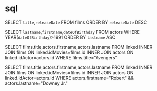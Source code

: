 # sql


SELECT `title`,`releaseDate` FROM films ORDER BY `releaseDate` DESC


SELECT `lastname`,`firstname`,`dateOfBirthday` FROM actors WHERE YEAR(`dateOfBirthday`)>1991 ORDER BY `lastname` ASC

SELECT films.title,actors.firstname,actors.lastname FROM linked INNER JOIN films ON linked.idMovies=films.id INNER JOIN actors ON linked.idActor=actors.id WHERE films.title="Avengers"


SELECT films.title,actors.firstname,actors.lastname FROM linked INNER JOIN films ON linked.idMovies=films.id INNER JOIN actors ON linked.idActor=actors.id WHERE actors.firstname="Robert" && actors.lastname="Downey Jr."
